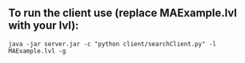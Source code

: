 ## To run the client use (replace MAExample.lvl with your lvl):

```
java -jar server.jar -c "python client/searchClient.py" -l MAExample.lvl -g
```

